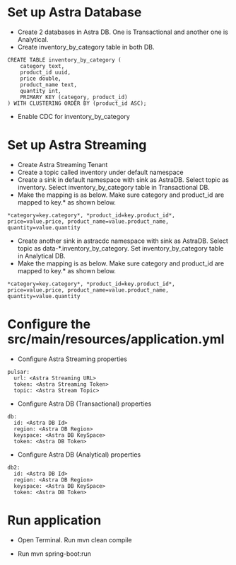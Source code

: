 # Set up Astra Database 

- Create 2 databases in Astra DB.   One is Transactional and another one is Analytical. 
- Create inventory_by_category table in both DB. 
```
CREATE TABLE inventory_by_category (
    category text,
    product_id uuid,
    price double,
    product_name text,
    quantity int,
    PRIMARY KEY (category, product_id)
) WITH CLUSTERING ORDER BY (product_id ASC);
```
- Enable CDC for inventory_by_category

# Set up Astra Streaming 

- Create Astra Streaming Tenant 
- Create a topic called inventory under default namespace
- Create a sink in default namespace with sink as AstraDB.  Select topic as inventory.  Select inventory_by_category table in Transactional DB. 
- Make the mapping is as below.  Make sure category and product_id are mapped to key.* as shown below. 
```
*category=key.category*, *product_id=key.product_id*, price=value.price, product_name=value.product_name, quantity=value.quantity
```
- Create another sink in astracdc namespace with sink as AstraDB. Select topic as data-*.inventory_by_category.  Set inventory_by_category table in Analytical DB. 
- Make the mapping is as below.  Make sure category and product_id are mapped to key.* as shown below. 
```
*category=key.category*, *product_id=key.product_id*, price=value.price, product_name=value.product_name, quantity=value.quantity
```

# Configure the src/main/resources/application.yml

- Configure Astra Streaming properties
``` 
pulsar: 
  url: <Astra Streaming URL>
  token: <Astra Streaming Token>
  topic: <Astra Stream Topic>
```

- Configure Astra DB (Transactional) properties
``` 
db: 
  id: <Astra DB Id>
  region: <Astra DB Region>
  keyspace: <Astra DB KeySpace>
  token: <Astra DB Token>
```
- Configure Astra DB (Analytical) properties
``` 
db2: 
  id: <Astra DB Id>
  region: <Astra DB Region>
  keyspace: <Astra DB KeySpace>
  token: <Astra DB Token>
```

# Run application

- Open Terminal.  Run mvn clean compile

- Run mvn spring-boot:run